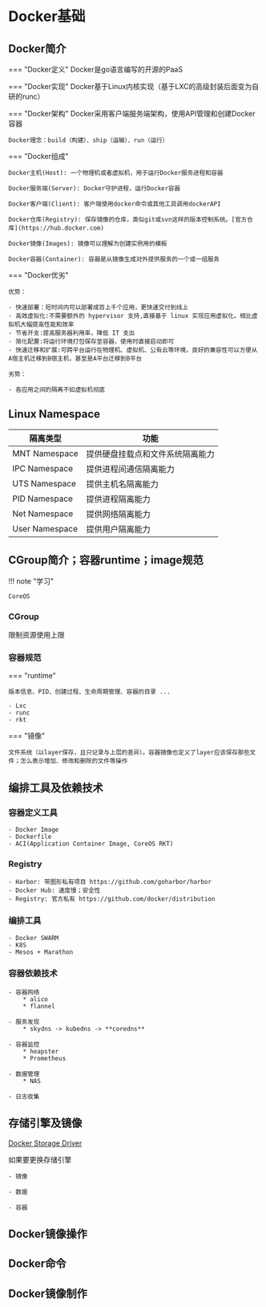 # Docker基础

## Docker简介

=== "Docker定义"
    Docker是go语言编写的开源的PaaS

=== "Docker实现"
    Docker基于Linux内核实现（基于LXC的高级封装后面变为自研的runc）

=== "Docker架构"
    Docker采用客户端服务端架构，使用API管理和创建Docker容器

    Docker理念：build（构建）、ship（运输）、run（运行）

=== "Docker组成"

    Docker主机(Host): 一个物理机或者虚拟机，用于运行Docker服务进程和容器

    Docker服务端(Server): Docker守护进程，运行Docker容器

    Docker客户端(Client): 客户端使用docker命令或其他工具调用dockerAPI

    Docker仓库(Registry): 保存镜像的仓库，类似git或svn这样的版本控制系统。[官方仓库](https://hub.docker.com)

    Docker镜像(Images): 镜像可以理解为创建实例用的模板

    Docker容器(Container): 容器是从镜像生成对外提供服务的一个或一组服务

=== "Docker优劣"

    优势：
    
    - 快速部署：短时间内可以部署成百上千个应用，更快速交付到线上
    - 高效虚拟化:不需要额外的 hypervisor 支持,直接基于 linux 实现应用虚拟化，相比虚拟机大幅提高性能和效率
    - 节省开支:提高服务器利用率，降低 IT 支出
    - 简化配置:将运行环境打包保存至容器，使用时直接启动即可
    - 快速迁移和扩展:可跨平台运行在物理机、虚拟机、公有云等环境，良好的兼容性可以方便从A宿主机迁移到B宿主机，甚至是A平台迁移到B平台
    
    劣势：

    - 各应用之间的隔离不如虚拟机彻底

## Linux Namespace

|隔离类型|功能|
|-|-|
|MNT Namespace|提供硬盘挂载点和文件系统隔离能力|
|IPC Namespace|提供进程间通信隔离能力|
|UTS Namespace|提供主机名隔离能力|
|PID Namespace|提供进程隔离能力|
|Net Namespace|提供网络隔离能力|
|User Namespace|提供用户隔离能力|

## CGroup简介；容器runtime；image规范

!!! note "学习"
    
    CoreOS

### CGroup

限制资源使用上限

### 容器规范

=== "runtime"
    
    版本信息、PID、创建过程、生命周期管理、容器的目录 ...

    - Lxc
    - runc
    - rkt

=== "镜像"

    文件系统（以layer保存，且只记录与上层的差异）。容器镜像也定义了layer应该保存那些文件；怎么表示增加、修改和删除的文件等操作

## 编排工具及依赖技术

### 容器定义工具

    - Docker Image
    - Dockerfile
    - ACI(Application Container Image, CoreOS RKT)

### Registry

    - Harbor: 带图形私有项目 https://github.com/goharbor/harbor
    - Docker Hub: 速度慢；安全性
    - Registry: 官方私有 https://github.com/docker/distribution

### 编排工具
    
    - Docker SWARM
    - K8S
    - Mesos + Marathon

### 容器依赖技术

    - 容器网络
        * alico
        * flannel

    - 服务发现
        * skydns -> kubedns -> **coredns**

    - 容器监控
        * heapster
        * Prometheus

    - 数据管理
        * NAS

    - 日志收集

## 存储引擎及镜像

[Docker Storage Driver](https://docs.docker.com/storage/storagedriver/select-storage-driver/)

如果要更换存储引擎

    - 镜像

    - 数据

    - 容器

## Docker镜像操作

## Docker命令

## Docker镜像制作